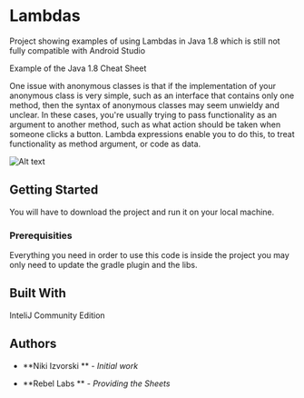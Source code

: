 # Lambdas
Project showing examples of using Lambdas in Java 1.8 which is still not fully compatible with Android Studio

Example of the Java 1.8 Cheat Sheet

One issue with anonymous classes is that if the implementation of your anonymous class is very simple, such as an interface that contains only one method, then the syntax of anonymous classes may seem unwieldy and unclear. 
In these cases, you're usually trying to pass functionality as an argument to another method, such as what action should be taken when someone clicks a button. 
Lambda expressions enable you to do this, to treat functionality as method argument, or code as data.

![Alt text](https://zeroturnaround.com/wp-content/uploads/2015/12/RebelLabs-Java-8-cheat-sheet.png "Java 1.8 Cheat Sheet")

## Getting Started

You will have to download the project and run it on your local machine.

### Prerequisities

Everything you need in order to use this code is inside the project you may only need to update the gradle plugin and the libs.

## Built With

InteliJ Community Edition

## Authors

* **Niki Izvorski ** - *Initial work*

* **Rebel Labs ** - *Providing the Sheets*
